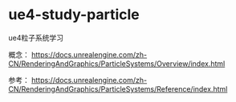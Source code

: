 # ue4-study-particle
ue4粒子系统学习

概念：
https://docs.unrealengine.com/zh-CN/RenderingAndGraphics/ParticleSystems/Overview/index.html

参考：
https://docs.unrealengine.com/zh-CN/RenderingAndGraphics/ParticleSystems/Reference/index.html

